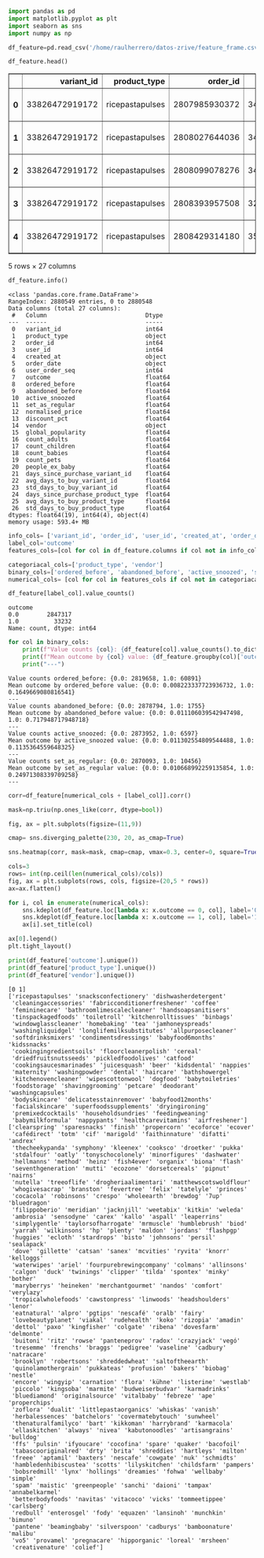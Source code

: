```python
import pandas as pd
import matplotlib.pyplot as plt
import seaborn as sns
import numpy as np
```


```python
df_feature=pd.read_csv('/home/raulherrero/datos-zrive/feature_frame.csv')
```


```python
df_feature.head()
```




<div>
<style scoped>
    .dataframe tbody tr th:only-of-type {
        vertical-align: middle;
    }

    .dataframe tbody tr th {
        vertical-align: top;
    }

    .dataframe thead th {
        text-align: right;
    }
</style>
<table border="1" class="dataframe">
  <thead>
    <tr style="text-align: right;">
      <th></th>
      <th>variant_id</th>
      <th>product_type</th>
      <th>order_id</th>
      <th>user_id</th>
      <th>created_at</th>
      <th>order_date</th>
      <th>user_order_seq</th>
      <th>outcome</th>
      <th>ordered_before</th>
      <th>abandoned_before</th>
      <th>...</th>
      <th>count_children</th>
      <th>count_babies</th>
      <th>count_pets</th>
      <th>people_ex_baby</th>
      <th>days_since_purchase_variant_id</th>
      <th>avg_days_to_buy_variant_id</th>
      <th>std_days_to_buy_variant_id</th>
      <th>days_since_purchase_product_type</th>
      <th>avg_days_to_buy_product_type</th>
      <th>std_days_to_buy_product_type</th>
    </tr>
  </thead>
  <tbody>
    <tr>
      <th>0</th>
      <td>33826472919172</td>
      <td>ricepastapulses</td>
      <td>2807985930372</td>
      <td>3482464092292</td>
      <td>2020-10-05 16:46:19</td>
      <td>2020-10-05 00:00:00</td>
      <td>3</td>
      <td>0.0</td>
      <td>0.0</td>
      <td>0.0</td>
      <td>...</td>
      <td>0.0</td>
      <td>0.0</td>
      <td>0.0</td>
      <td>2.0</td>
      <td>33.0</td>
      <td>42.0</td>
      <td>31.134053</td>
      <td>30.0</td>
      <td>30.0</td>
      <td>24.27618</td>
    </tr>
    <tr>
      <th>1</th>
      <td>33826472919172</td>
      <td>ricepastapulses</td>
      <td>2808027644036</td>
      <td>3466586718340</td>
      <td>2020-10-05 17:59:51</td>
      <td>2020-10-05 00:00:00</td>
      <td>2</td>
      <td>0.0</td>
      <td>0.0</td>
      <td>0.0</td>
      <td>...</td>
      <td>0.0</td>
      <td>0.0</td>
      <td>0.0</td>
      <td>2.0</td>
      <td>33.0</td>
      <td>42.0</td>
      <td>31.134053</td>
      <td>30.0</td>
      <td>30.0</td>
      <td>24.27618</td>
    </tr>
    <tr>
      <th>2</th>
      <td>33826472919172</td>
      <td>ricepastapulses</td>
      <td>2808099078276</td>
      <td>3481384026244</td>
      <td>2020-10-05 20:08:53</td>
      <td>2020-10-05 00:00:00</td>
      <td>4</td>
      <td>0.0</td>
      <td>0.0</td>
      <td>0.0</td>
      <td>...</td>
      <td>0.0</td>
      <td>0.0</td>
      <td>0.0</td>
      <td>2.0</td>
      <td>33.0</td>
      <td>42.0</td>
      <td>31.134053</td>
      <td>30.0</td>
      <td>30.0</td>
      <td>24.27618</td>
    </tr>
    <tr>
      <th>3</th>
      <td>33826472919172</td>
      <td>ricepastapulses</td>
      <td>2808393957508</td>
      <td>3291363377284</td>
      <td>2020-10-06 08:57:59</td>
      <td>2020-10-06 00:00:00</td>
      <td>2</td>
      <td>0.0</td>
      <td>0.0</td>
      <td>0.0</td>
      <td>...</td>
      <td>0.0</td>
      <td>0.0</td>
      <td>0.0</td>
      <td>2.0</td>
      <td>33.0</td>
      <td>42.0</td>
      <td>31.134053</td>
      <td>30.0</td>
      <td>30.0</td>
      <td>24.27618</td>
    </tr>
    <tr>
      <th>4</th>
      <td>33826472919172</td>
      <td>ricepastapulses</td>
      <td>2808429314180</td>
      <td>3537167515780</td>
      <td>2020-10-06 10:37:05</td>
      <td>2020-10-06 00:00:00</td>
      <td>3</td>
      <td>0.0</td>
      <td>0.0</td>
      <td>0.0</td>
      <td>...</td>
      <td>0.0</td>
      <td>0.0</td>
      <td>0.0</td>
      <td>2.0</td>
      <td>33.0</td>
      <td>42.0</td>
      <td>31.134053</td>
      <td>30.0</td>
      <td>30.0</td>
      <td>24.27618</td>
    </tr>
  </tbody>
</table>
<p>5 rows × 27 columns</p>
</div>




```python
df_feature.info()
```

    <class 'pandas.core.frame.DataFrame'>
    RangeIndex: 2880549 entries, 0 to 2880548
    Data columns (total 27 columns):
     #   Column                            Dtype  
    ---  ------                            -----  
     0   variant_id                        int64  
     1   product_type                      object 
     2   order_id                          int64  
     3   user_id                           int64  
     4   created_at                        object 
     5   order_date                        object 
     6   user_order_seq                    int64  
     7   outcome                           float64
     8   ordered_before                    float64
     9   abandoned_before                  float64
     10  active_snoozed                    float64
     11  set_as_regular                    float64
     12  normalised_price                  float64
     13  discount_pct                      float64
     14  vendor                            object 
     15  global_popularity                 float64
     16  count_adults                      float64
     17  count_children                    float64
     18  count_babies                      float64
     19  count_pets                        float64
     20  people_ex_baby                    float64
     21  days_since_purchase_variant_id    float64
     22  avg_days_to_buy_variant_id        float64
     23  std_days_to_buy_variant_id        float64
     24  days_since_purchase_product_type  float64
     25  avg_days_to_buy_product_type      float64
     26  std_days_to_buy_product_type      float64
    dtypes: float64(19), int64(4), object(4)
    memory usage: 593.4+ MB



```python
info_cols= ['variant_id', 'order_id', 'user_id', 'created_at', 'order_date']
label_col='outcome'
features_cols=[col for col in df_feature.columns if col not in info_cols + [label_col]]

categoriacal_cols=['product_type', 'vendor']
binary_cols=['ordered_before', 'abandoned_before', 'active_snoozed', 'set_as_regular']
numerical_cols= [col for col in features_cols if col not in categoriacal_cols + binary_cols]
```


```python
df_feature[label_col].value_counts()
```




    outcome
    0.0        2847317
    1.0          33232
    Name: count, dtype: int64




```python
for col in binary_cols:
    print(f"Value counts {col}: {df_feature[col].value_counts().to_dict()}")
    print(f"Mean outcome by {col} value: {df_feature.groupby(col)['outcome'].mean().to_dict()}")
    print("---")
```

    Value counts ordered_before: {0.0: 2819658, 1.0: 60891}
    Mean outcome by ordered_before value: {0.0: 0.008223337723936732, 1.0: 0.1649669080816541}
    ---
    Value counts abandoned_before: {0.0: 2878794, 1.0: 1755}
    Mean outcome by abandoned_before value: {0.0: 0.011106039542947498, 1.0: 0.717948717948718}
    ---
    Value counts active_snoozed: {0.0: 2873952, 1.0: 6597}
    Mean outcome by active_snoozed value: {0.0: 0.011302554809544488, 1.0: 0.1135364559648325}
    ---
    Value counts set_as_regular: {0.0: 2870093, 1.0: 10456}
    Mean outcome by set_as_regular value: {0.0: 0.010668992259135854, 1.0: 0.24971308339709258}
    ---



```python
corr=df_feature[numerical_cols + [label_col]].corr()

mask=np.triu(np.ones_like(corr, dtype=bool))

fig, ax = plt.subplots(figsize=(11,9))

cmap= sns.diverging_palette(230, 20, as_cmap=True)

sns.heatmap(corr, mask=mask, cmap=cmap, vmax=0.3, center=0, square=True, linewidths=0.5, cbar_kws={"shrink": 0.5})
```


```python
cols=3
rows= int(np.ceil(len(numerical_cols)/cols))
fig, ax = plt.subplots(rows, cols, figsize=(20,5 * rows))
ax=ax.flatten()

for i, col in enumerate(numerical_cols):
    sns.kdeplot(df_feature.loc[lambda x: x.outcome == 0, col], label='0', ax=ax[i])
    sns.kdeplot(df_feature.loc[lambda x: x.outcome == 1, col], label='1', ax=ax[i])
    ax[i].set_title(col)

ax[0].legend()
plt.tight_layout()

```


```python
print(df_feature['outcome'].unique())
print(df_feature['product_type'].unique())
print(df_feature['vendor'].unique())
```

    [0 1]
    ['ricepastapulses' 'snacksconfectionery' 'dishwasherdetergent'
     'cleaningaccessories' 'fabricconditionerfreshener' 'coffee'
     'femininecare' 'bathroomlimescalecleaner' 'handsoapsanitisers'
     'tinspackagedfoods' 'toiletroll' 'kitchenrolltissues' 'binbags'
     'windowglasscleaner' 'homebaking' 'tea' 'jamhoneyspreads'
     'washingliquidgel' 'longlifemilksubstitutes' 'allpurposecleaner'
     'softdrinksmixers' 'condimentsdressings' 'babyfood6months' 'kidssnacks'
     'cookingingredientsoils' 'floorcleanerpolish' 'cereal'
     'driedfruitsnutsseeds' 'pickledfoodolives' 'catfood'
     'cookingsaucesmarinades' 'juicesquash' 'beer' 'kidsdental' 'nappies'
     'maternity' 'washingpowder' 'dental' 'haircare' 'bathshowergel'
     'kitchenovencleaner' 'wipescottonwool' 'dogfood' 'babytoiletries'
     'foodstorage' 'shavinggrooming' 'petcare' 'deodorant' 'washingcapsules'
     'bodyskincare' 'delicatesstainremover' 'babyfood12months'
     'facialskincare' 'superfoodssupplements' 'dryingironing'
     'premixedcocktails' 'householdsundries' 'feedingweaning'
     'babymilkformula' 'nappypants' 'healthcarevitamins' 'airfreshener']
    ['clearspring' 'sparesnacks' 'finish' 'propercorn' 'ecoforce' 'ecover'
     'cafédirect' 'totm' 'cif' 'marigold' 'faithinnature' 'difatti' 'andrex'
     'thecheekypanda' 'symphony' 'kleenex' 'cooksco' 'droetker' 'pukka'
     'stdalfour' 'oatly' 'tonyschocolonely' 'minorfigures' 'dashwater'
     'hellmanns' 'method' 'heinz' 'fish4ever' 'organix' 'biona' 'flash'
     'seventhgeneration' 'mutti' 'ecozone' 'dorsetcereals' 'pipnut' 'nairns'
     'nutella' 'treeoflife' 'drogheriaalimentari' 'matthewscotswoldflour'
     'whogivesacrap' 'branston' 'fevertree' 'felix' 'tatelyle' 'princes'
     'cocacola' 'robinsons' 'crespo' 'wholeearth' 'brewdog' '7up' 'bluedragon'
     'filippoberio' 'meridian' 'jacknjill' 'weetabix' 'kitkin' 'weleda'
     'ambrosia' 'sensodyne' 'carex' 'kallo' 'aspall' 'leaperrins'
     'simplygentle' 'taylorsofharrogate' 'mrmuscle' 'humblebrush' 'biod'
     'yarrah' 'wilkinsons' 'hp' 'plenty' 'maldon' 'jordans' 'flashpgp'
     'huggies' 'ecloth' 'stardrops' 'bisto' 'johnsons' 'persil' 'sealapack'
     'dove' 'gillette' 'catsan' 'sanex' 'mcvities' 'ryvita' 'knorr' 'kelloggs'
     'waterwipes' 'ariel' 'fourpurebrewingcompany' 'colmans' 'allinsons'
     'calgon' 'duck' 'twinings' 'clipper' 'tilda' 'spontex' 'minky' 'bother'
     'maryberrys' 'heineken' 'merchantgourmet' 'nandos' 'comfort' 'verylazy'
     'tropicalwholefoods' 'cawstonpress' 'linwoods' 'headshoulders' 'lenor'
     'eatnatural' 'alpro' 'pgtips' 'nescafé' 'oralb' 'fairy'
     'lovebeautyplanet' 'viakal' 'rudehealth' 'koko' 'rizopia' 'amadin'
     'dettol' 'paxo' 'kingfisher' 'colgate' 'ribena' 'dovesfarm' 'delmonte'
     'buitoni' 'ritz' 'rowse' 'panteneprov' 'radox' 'crazyjack' 'vegó'
     'tresemme' 'frenchs' 'braggs' 'pedigree' 'vaseline' 'cadbury' 'natracare'
     'brooklyn' 'robertsons' 'shreddedwheat' 'saltoftheearth'
     'quinolamothergrain' 'pukkateas' 'profusion' 'bakers' 'biobag' 'nestle'
     'encore' 'wingyip' 'carnation' 'flora' 'kühne' 'listerine' 'westlab'
     'piccolo' 'kingsoba' 'marmite' 'budweiserbudvar' 'karmadrinks'
     'bluediamond' 'originalsource' 'vitalbaby' 'febreze' 'ape' 'properchips'
     'zoflora' 'dualit' 'littlepastaorganics' 'whiskas' 'vanish'
     'herbalessences' 'batchelors' 'covermatebytouch' 'sunwheel'
     'thenaturalfamilyco' 'bart' 'kikkoman' 'harrybrand' 'karmacola'
     'ellaskitchen' 'always' 'nivea' 'kabutonoodles' 'artisangrains' 'bulldog'
     'ffs' 'pulsin' 'ifyoucare' 'cocofina' 'spare' 'quaker' 'bacofoil'
     'tabascooriginalred' 'drty' 'brita' 'shreddies' 'hartleys' 'milton'
     'freee' 'aptamil' 'baxters' 'nescafe' 'cowgate' 'nuk' 'schmidts'
     'hambledenhibiscustea' 'scotts' 'lilyskitchen' 'childsfarm' 'pampers'
     'bobsredmill' 'lynx' 'hollings' 'dreamies' 'fohwa' 'wellbaby' 'simple'
     'spam' 'maistic' 'greenpeople' 'sanchi' 'daioni' 'tampax' 'annabelkarmel'
     'betterbodyfoods' 'navitas' 'vitacoco' 'vicks' 'tommeetippee' 'carlsberg'
     'redbull' 'enterosgel' 'fody' 'equazen' 'lansinoh' 'munchkin' 'bimuno'
     'pantene' 'beamingbaby' 'silverspoon' 'cadburys' 'bamboonature' 'malibu'
     'vo5' 'provamel' 'pregnacare' 'hipporganic' 'loreal' 'mrsheen'
     'creativenature' 'colief']

